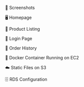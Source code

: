 📸 Screenshots

🖥️ Homepage



🛒 Product Listing

🔐 Login Page

🧾 Order History

🐳 Docker Container Running on EC2

☁️ Static Files on S3

🗄️ RDS Configuration
